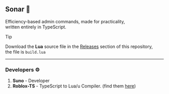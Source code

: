 ## Sonar 🌙
Efficiency-based admin commands, made for practicality,
<br>written entirely in TypeScript.

> [!TIP]
> Download the **Lua** source file in the [Releases](https://github.com/mr-suno/Sonar/releases/latest) section of this repository,
> <br>the file is `build.lua`

---

### Developers ⚙️
1. **Suno** - Developer
2. **Roblox-TS** - TypeScript to Lua/u Compiler. (find them [here](https://roblox-ts.com/))
